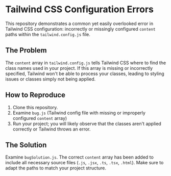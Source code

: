# Tailwind CSS Configuration Errors

This repository demonstrates a common yet easily overlooked error in Tailwind CSS configuration:  incorrectly or missingly configured `content` paths within the `tailwind.config.js` file.

## The Problem

The `content` array in `tailwind.config.js` tells Tailwind CSS where to find the class names used in your project. If this array is missing or incorrectly specified, Tailwind won't be able to process your classes, leading to styling issues or classes simply not being applied.

## How to Reproduce

1. Clone this repository.
2. Examine `bug.js` (Tailwind config file with missing or improperly configured `content` array)
3. Run your project; you will likely observe that the classes aren't applied correctly or Tailwind throws an error.

## The Solution

Examine `bugSolution.js`.  The correct `content` array has been added to include all necessary source files (`.js`, `.jsx`, `.ts`, `.tsx`, `.html`).  Make sure to adapt the paths to match your project structure.